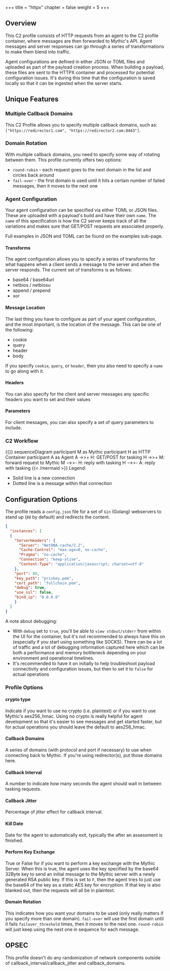 +++
title = "httpx"
chapter = false
weight = 5
+++

## Overview
This C2 profile consists of HTTP requests from an agent to the C2 profile container, where messages are then forwarded to Mythic's API.
Agent messages and server responses can go through a series of transformations to make them blend into traffic.

Agent configurations are defined in either JSON or TOML files and uploaded as part of the payload creation process.
When building a payload, these files are sent to the HTTPX container and processed for potential configuration issues.
It's during this time that the configuration is saved locally so that it can be ingested when the server starts.

## Unique Features

### Multiple Callback Domains
This C2 Profile allows you to specify multiple callback domains, such as: `["https://redirector1.com", "https://redirector2.com:8443"]`.

### Domain Rotation
With multiple callback domains, you need to specify some way of rotating between them. This profile currently offers two options:
* `round-robin` - each request goes to the next domain in the list and circles back around
* `fail-over` - the first domain is used until it hits a certain number of failed messages, then it moves to the next one

### Agent Configuration
Your agent configuration can be specified via either TOML or JSON files. These are uploaded with a payload's build and have their own `name`.
The `name` of this specification is how the C2 server keeps track of all the variations and makes sure that GET/POST requests are associated properly.

Full examples in JSON and TOML can be found on the examples sub-page.

#### Transforms

The agent configuration allows you to specify a series of transforms for what happens when a client sends a message to the server and when the server responds.
The current set of transforms is as follows:

* base64 / base64url
* netbios / netbiosu
* append / prepend
* xor

#### Message Location

The last thing you have to configure as part of your agent configuration, and the most important, is the location of the message. This can be one of the following:

* cookie
* query
* header
* body

If you specify `cookie`, `query`, or `header`, then you also need to specify a `name` to go along with it.

#### Headers

You can also specify for the client and server messages any specific headers you want to set and their values

#### Parameters

For client messages, you can also specify a set of query parameters to include.

### C2 Workflow
{{<mermaid>}}
sequenceDiagram
participant M as Mythic
participant H as HTTP Container
participant A as Agent
A ->>+ H: GET/POST for tasking
H ->>+ M: forward request to Mythic
M -->>- H: reply with tasking
H -->>- A: reply with tasking
{{< /mermaid >}}
Legend:

- Solid line is a new connection
- Dotted line is a message within that connection

## Configuration Options
The profile reads a `config.json` file for a set of `Gin` (Golang) webservers to stand up (`80` by default) and redirects the content.

```JSON
{
  "instances": [
  {
    "ServerHeaders": {
      "Server": "NetDNA-cache/2.2",
      "Cache-Control": "max-age=0, no-cache",
      "Pragma": "no-cache",
      "Connection": "keep-alive",
      "Content-Type": "application/javascript; charset=utf-8"
    },
    "port": 80,
    "key_path": "privkey.pem",
    "cert_path": "fullchain.pem",
    "debug": true,
    "use_ssl": false,
    "bind_ip": "0.0.0.0"
    }
  ]
}
```

A note about debugging:
- With `debug` set to `true`, you'll be able to `view stdout/stderr` from within the UI for the container, but it's not recommended to always have this on (especially if you start using something like SOCKS). There can be a lot of traffic and a lot of debugging information captured here which can be both a performance and memory bottleneck depending on your environment and operational timelines.
- It's recommended to have it on initially to help troubleshoot payload connectivity and configuration issues, but then to set it to `false` for actual operations

### Profile Options
#### crypto type
Indicate if you want to use no crypto (i.e. plaintext) or if you want to use Mythic's aes256_hmac. Using no crypto is really helpful for agent development so that it's easier to see messages and get started faster, but for actual operations you should leave the default to aes256_hmac.

#### Callback Domains
A series of domains (with protocol and port if necessary) to use when connecting back to Mythic. If you're using redirector(s), put those domains here.

#### Callback Interval
A number to indicate how many seconds the agent should wait in between tasking requests.

#### Callback Jitter
Percentage of jitter effect for callback interval.

#### Kill Date
Date for the agent to automatically exit, typically the after an assessment is finished.

#### Perform Key Exchange
True or False for if you want to perform a key exchange with the Mythic Server. When this is true, the agent uses the key specified by the base64 32Byte key to send an initial message to the Mythic server with a newly generated RSA public key. If this is set to `F`, then the agent tries to just use the base64 of the key as a static AES key for encryption. If that key is also blanked out, then the requests will all be in plaintext.

#### Domain Rotation
This indicates how you want your domains to be used (only really matters if you specify more than one domain). `fail-over` will use the first domain until it fails `failover_threshold` times, then it moves to the next one. `round-robin` will just keep using the next one in sequence for each message.


## OPSEC

This profile doesn't do any randomization of network components outside of callback_interval/callback_jitter and callback_domains.